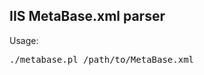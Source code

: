 IIS MetaBase.xml parser
----------------------------

Usage:
<pre>./metabase.pl /path/to/MetaBase.xml</pre>


